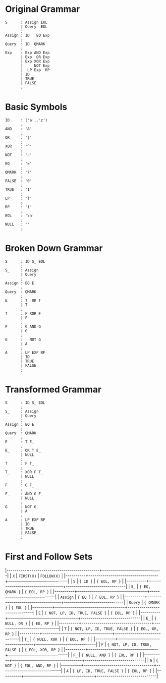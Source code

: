 # Original Grammar

```antlr
S      : Assign EOL
       | Query  EOL
       ;
Assign : ID   EQ Exp
       ;
Query  : ID  QMARK
       ;
Exp    : Exp AND Exp
       | Exp  OR Exp
       | Exp XOR Exp
       |     NOT Exp
       |  LP Exp  RP 
       | ID
       | TRUE
       | FALSE
       ;
```

# Basic Symbols

```antlr
ID     : ('a'..'z')
       ;
AND    : '&'
       ;
OR     : '|'
       ;
XOR    : '^'
       ;
NOT    : '~'
       ;
EQ     : '='
       ;
QMARK  : '?'
       ;
FALSE  : '0'
       ;
TRUE   : '1'
       ;
LP     : '('
       ;
RP     : ')'
       ;
EOL    : '\n'
       ;
NULL   : ''
       ;
```

# Broken Down Grammar

```antlr
S      : ID S_ EOL
       ;
S_     : Assign
       | Query
       ;
Assign : EQ E
       ;
Query  : QMARK
       ;
E      : T  OR T
       | T
       ;
T      : F XOR F
       | F
       ;
F      : G AND G
       | G
       ;
G      :   NOT G
       | A
       ;
A      : LP EXP RP
       | ID
       | TRUE
       | FALSE
       ;
```


# Transformed Grammar

```antlr
S      : ID S_ EOL
       ;
S_     : Assign
       | Query
       ;
Assign : EQ E
       ;
Query  : QMARK
       ;
E      : T E_
       ;
E_     : OR T E_
       | NULL
       ;
T      : F T_
       ;
T_     : XOR F T_
       | NULL
       ;
F      : G F_
       ;
F_     : AND G F_
       | NULL
       ;
G      : NOT G
       | A
       ;
A      : LP EXP RP
       | ID
       | TRUE
       | FALSE
       ;
```

# First and Follow Sets

|----------+-----------------------------------+------------------------------|
|  `X`     | `FIRST(X)`                        | `FOLLOW(X)`                  |
|----------+-----------------------------------+------------------------------|
| `S`      | `{ ID }`                          | `{ EOL, RP }`                |
|----------+-----------------------------------+------------------------------|
| `S_`     | `{ EQ, QMARK }`                   | `{ EOL, RP }`                |
|----------+-----------------------------------+------------------------------|
| `Assign` | `{ EQ }`                          | `{ EOL, RP }`                |
|----------+-----------------------------------+------------------------------|
| `Query`  | `{ QMARK }`                       | `{ EOL }`                    |
|----------+-----------------------------------+------------------------------|
| `E`      | `{ NOT, LP, ID, TRUE, FALSE }`    | `{ EOL, RP }`                |
|----------+-----------------------------------+------------------------------|
| `E_`     | `{ NULL, OR }`                    | `{ EO, RP }`                 |
|----------+-----------------------------------+------------------------------|
| `T`      | `{ NOT, LP, ID, TRUE, FALSE }`    | `{ EOL, OR, RP }`            |
|----------+-----------------------------------+------------------------------|
| `T_`     | `{ NULL, XOR }`                   | `{ EOL, RP }`                |
|----------+-----------------------------------+------------------------------|
| `F`      | `{ NOT, LP, ID, TRUE, FALSE }`    | `{ EOL, XOR, RP }`           |
|----------+-----------------------------------+------------------------------|
| `F_`     | `{ NULL, AND }`                   | `{ EOL, RP }`                |
|----------+-----------------------------------+------------------------------|
| `G`      | `{ NOT }`                         | `{ EOL, AND, RP }`           |
|----------+-----------------------------------+------------------------------|
| `A`      | `{ LP, ID, TRUE, FALSE }`         | `{ EOL, RP }`                |
|----------+-----------------------------------+------------------------------|

